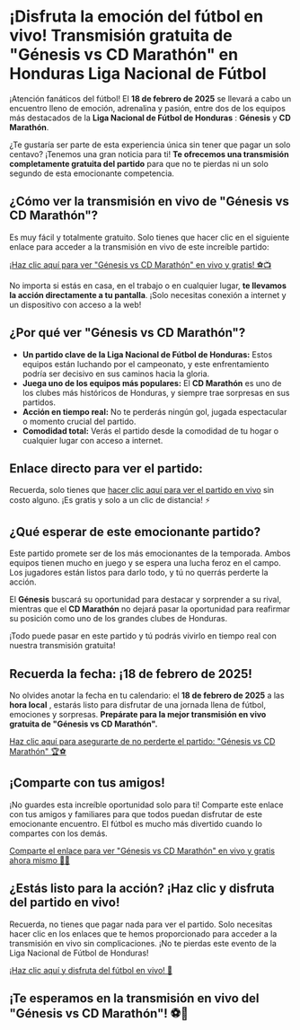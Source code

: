 # ¡Disfruta la emoción del fútbol en vivo! Transmisión gratuita de "Génesis vs CD Marathón" en Honduras Liga Nacional de Fútbol

¡Atención fanáticos del fútbol! El **18 de febrero de 2025** se llevará a cabo un encuentro lleno de emoción, adrenalina y pasión, entre dos de los equipos más destacados de la **Liga Nacional de Fútbol de Honduras** : **Génesis** y **CD Marathón**.

¿Te gustaría ser parte de esta experiencia única sin tener que pagar un solo centavo? ¡Tenemos una gran noticia para ti! **Te ofrecemos una transmisión completamente gratuita del partido** para que no te pierdas ni un solo segundo de esta emocionante competencia.

## ¿Cómo ver la transmisión en vivo de "Génesis vs CD Marathón"?

Es muy fácil y totalmente gratuito. Solo tienes que hacer clic en el siguiente enlace para acceder a la transmisión en vivo de este increíble partido:

[¡Haz clic aquí para ver "Génesis vs CD Marathón" en vivo y gratis! ⚽📺](https://tinyurl.com/livestreamfreeo?st=G%C3%A9nesis+vs+CD+Marath%C3%B3n&si=gh)

No importa si estás en casa, en el trabajo o en cualquier lugar, **te llevamos la acción directamente a tu pantalla**. ¡Solo necesitas conexión a internet y un dispositivo con acceso a la web!

## ¿Por qué ver "Génesis vs CD Marathón"? 

- **Un partido clave de la Liga Nacional de Fútbol de Honduras:** Estos equipos están luchando por el campeonato, y este enfrentamiento podría ser decisivo en sus caminos hacia la gloria.
- **Juega uno de los equipos más populares:** El **CD Marathón** es uno de los clubes más históricos de Honduras, y siempre trae sorpresas en sus partidos.
- **Acción en tiempo real:** No te perderás ningún gol, jugada espectacular o momento crucial del partido.
- **Comodidad total:** Verás el partido desde la comodidad de tu hogar o cualquier lugar con acceso a internet.

## Enlace directo para ver el partido:

Recuerda, solo tienes que [hacer clic aquí para ver el partido en vivo](https://tinyurl.com/livestreamfreeo?st=G%C3%A9nesis+vs+CD+Marath%C3%B3n&si=gh) sin costo alguno. ¡Es gratis y solo a un clic de distancia! ⚡️

## ¿Qué esperar de este emocionante partido?

Este partido promete ser de los más emocionantes de la temporada. Ambos equipos tienen mucho en juego y se espera una lucha feroz en el campo. Los jugadores están listos para darlo todo, y tú no querrás perderte la acción.

El **Génesis** buscará su oportunidad para destacar y sorprender a su rival, mientras que el **CD Marathón** no dejará pasar la oportunidad para reafirmar su posición como uno de los grandes clubes de Honduras.

¡Todo puede pasar en este partido y tú podrás vivirlo en tiempo real con nuestra transmisión gratuita!

## Recuerda la fecha: ¡18 de febrero de 2025!

No olvides anotar la fecha en tu calendario: el **18 de febrero de 2025** a las **hora local** , estarás listo para disfrutar de una jornada llena de fútbol, emociones y sorpresas. **Prepárate para la mejor transmisión en vivo gratuita de "Génesis vs CD Marathón".**

[Haz clic aquí para asegurarte de no perderte el partido: "Génesis vs CD Marathón" 🏆⚽](https://tinyurl.com/livestreamfreeo?st=G%C3%A9nesis+vs+CD+Marath%C3%B3n&si=gh)

## ¡Comparte con tus amigos! 

¡No guardes esta increíble oportunidad solo para ti! Comparte este enlace con tus amigos y familiares para que todos puedan disfrutar de este emocionante encuentro. El fútbol es mucho más divertido cuando lo compartes con los demás.

[Comparte el enlace para ver "Génesis vs CD Marathón" en vivo y gratis ahora mismo 👯‍♂️](https://tinyurl.com/livestreamfreeo?st=G%C3%A9nesis+vs+CD+Marath%C3%B3n&si=gh)

## ¿Estás listo para la acción? ¡Haz clic y disfruta del partido en vivo!

Recuerda, no tienes que pagar nada para ver el partido. Solo necesitas hacer clic en los enlaces que te hemos proporcionado para acceder a la transmisión en vivo sin complicaciones. ¡No te pierdas este evento de la Liga Nacional de Fútbol de Honduras!

[¡Haz clic aquí y disfruta del fútbol en vivo! 🌟](https://tinyurl.com/livestreamfreeo?st=G%C3%A9nesis+vs+CD+Marath%C3%B3n&si=gh)

## ¡Te esperamos en la transmisión en vivo del "Génesis vs CD Marathón"! ⚽🎉
